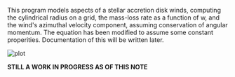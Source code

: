 This program models aspects of a stellar accretion disk winds, computing the cylindrical radius on a grid, the mass-loss rate as a function of w, and the wind's azimuthal velocity component, assuming conservation of angular momentum. The equation has been modified to assume some constant properities. Documentation of this will be written later.

![plot](https://github.com/K1zum1/Disc-Wind-Density-Program/assets/158886560/075b50d3-241a-4b3f-911d-d00dec05c0b1)


**STILL A WORK IN PROGRESS AS OF THIS NOTE**
